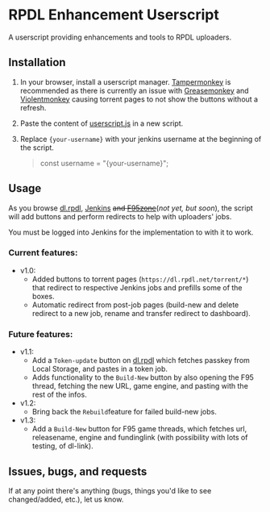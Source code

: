 # RPDL Enhancement Userscript

A userscript providing enhancements and tools to RPDL uploaders.

## Installation

1. In your browser, install a userscript manager. [Tampermonkey](https://www.tampermonkey.net/index.php) is recommended as there is currently an issue with [Greasemonkey](https://addons.mozilla.org/en-US/firefox/addon/greasemonkey/) and [Violentmonkey](https://violentmonkey.github.io/get-it/) causing torrent pages to not show the buttons without a refresh.

1. Paste the content of [userscript.js](https://git.rpdl.net/internal/rpdl-enhancement-userscript/raw/branch/main/userscript.js) in a new script.

1. Replace `{your-username}` with your jenkins username at the beginning of the script.
    > const username = "{your-username}";

## Usage
As you browse [dl.rpdl](https://dl.rpdl.net/), [Jenkins](https://jenkins.rpdl.net/) ~~and [F95zone](https://f95zone.to/)~~(_not yet, but soon_), the script will add buttons and perform redirects to help with uploaders' jobs.

You must be logged into Jenkins for the implementation to with it to work.

### Current features:
- v1.0:
    - Added buttons to torrent pages (`https://dl.rpdl.net/torrent/*`) that redirect to respective Jenkins jobs and prefills some of the boxes.
    - Automatic redirect from post-job pages (build-new and delete redirect to a new job, rename and transfer redirect to dashboard).

### Future features:
- v1.1:
    - Add a `Token-update` button on [dl.rpdl](https://dl.rpdl.net) which fetches passkey from Local Storage, and pastes in a token job.
    - Adds functionality to the `Build-New` button by also opening the F95 thread, fetching the new URL, game engine, and pasting with the rest of the infos.
- v1.2: 
    - Bring back the `Rebuild`feature for failed build-new jobs.
- v1.3:
    - Add a `Build-New` button for F95 game threads, which fetches url, releasename, engine and fundinglink (with possibility with lots of testing, of dl-link).

## Issues, bugs, and requests

If at any point there's anything (bugs, things you'd like to see changed/added, etc.), let us know.